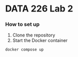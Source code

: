 # DATA 226 Lab 2

### How to set up
1. Clone the repository
2. Start the Docker container
```bash
docker compose up
```
